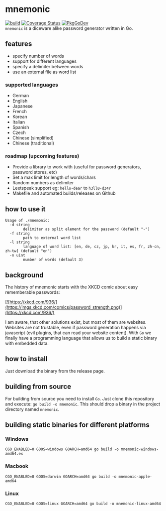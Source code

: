 # mnemonic
[![build](https://github.com/shibumi/mnemonic/workflows/build/badge.svg)](https://github.com/shibumi/mnemonic/actions?query=workflow%3Abuild) [![Coverage Status](https://coveralls.io/repos/github/shibumi/mnemonic/badge.svg)](https://coveralls.io/github/mnemonic/go-pathspec) [![PkgGoDev](https://pkg.go.dev/badge/github.com/shibumi/mnemonic)](https://pkg.go.dev/github.com/shibumi/mnemonic)  
`mnemonic` is a diceware alike password generator written in Go.

## features

* specify number of words
* support for different languages
* specify a delimiter between words
* use an external file as word list

### supported languages

* German
* English
* Japanese
* French
* Korean
* Italian
* Spanish
* Czech
* Chinese (simplified)
* Chinese (traditional)

### roadmap (upcoming features)

* Provide a library to work with (useful for password generators, password stores, etc)
* Set a max limit for length of words/chars
* Random numbers as delimiter
* Leetspeak support eg: `hello-dear` to `h3ll0-d34r`
* Makefile and automated builds/releases on Github

## how to use it

```
Usage of ./mnemonic:
  -d string
        delimiter as split element for the password (default "-")
  -f string
        path to external word list
  -l string
        language of word list: [en, de, cz, jp, kr, it, es, fr, zh-cn, zh-tw] (default "en")
  -n uint
        number of words (default 3)
```

## background
The history of mnemonic starts with the XKCD comic about easy rememberable passwords:

[![https://xkcd.com/936/](https://imgs.xkcd.com/comics/password_strength.png)](https://xkcd.com/936/)

I am aware, that other solutions exist, but most of them are websites.
Websites are not trustable, even if password generation happens via javascript (evil plugins, that can read your website content).
With `Go` we finally have a programming language that allows us to build a static binary with embedded data.

## how to install
Just download the binary from the release page.

## building from source
For building from source you need to install `Go`.
Just clone this repository and execute: `go build -o mnemonic`.
This should drop a binary in the project directory named `mnemonic`.

## building static binaries for different platforms

### Windows

`CGO_ENABLED=0 GOOS=windows GOARCH=amd64 go build -o mnemonic-windows-amd64.ex`

### Macbook

`CGO_ENABLED=0 GOOS=darwin GOARCH=amd64 go build -o mnemonic-apple-amd64`

### Linux

`CGO_ENABLED=0 GOOS=linux GOARCH=amd64 go build -o mnemonic-linux-amd64`